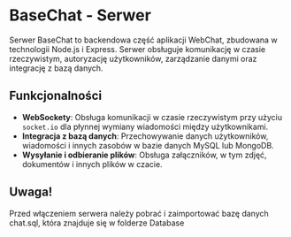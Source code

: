 # BaseChat - Serwer

Serwer BaseChat to backendowa część aplikacji WebChat, zbudowana w technologii Node.js i Express. Serwer obsługuje komunikację w czasie rzeczywistym, autoryzację użytkowników, zarządzanie danymi oraz integrację z bazą danych.

## Funkcjonalności

- **WebSockety**: Obsługa komunikacji w czasie rzeczywistym przy użyciu `socket.io` dla płynnej wymiany wiadomości między użytkownikami.
- **Integracja z bazą danych**: Przechowywanie danych użytkowników, wiadomości i innych zasobów w bazie danych MySQL lub MongoDB.
- **Wysyłanie i odbieranie plików**: Obsługa załączników, w tym zdjęć, dokumentów i innych plików w czacie.

## Uwaga!
Przed włączeniem serwera należy pobrać i zaimportować bazę danych chat.sql, która znajduje się w folderze Database
